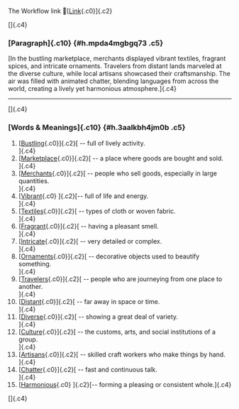 The Workflow link
👏[[Link](https://www.google.com/url?q=http://www.google.com&sa=D&source=editors&ust=1756687160649059&usg=AOvVaw2woYxv9kJ0Xyi3D6V8UM2M){.c0}]{.c2}

[]{.c4}

### [Paragraph]{.c10} {#h.mpda4mgbgq73 .c5}

[In the bustling marketplace, merchants displayed vibrant textiles,
fragrant spices, and intricate ornaments. Travelers from distant lands
marveled at the diverse culture, while local artisans showcased their
craftsmanship. The air was filled with animated chatter, blending
languages from across the world, creating a lively yet harmonious
atmosphere.]{.c4}

------------------------------------------------------------------------

[]{.c4}

### [Words & Meanings]{.c10} {#h.3aalkbh4jm0b .c5}

1.  [[Bustling](https://www.google.com/url?q=http://www.google.com&sa=D&source=editors&ust=1756687160651046&usg=AOvVaw0XlKCJxZNxAL_7RGgybca4){.c0}]{.c2}[ --
    full of lively activity.\
    ]{.c4}
2.  [[Marketplace](https://www.google.com/url?q=http://www.google.com&sa=D&source=editors&ust=1756687160651550&usg=AOvVaw1QgW4vtiR1KkPggEWQ6xGc){.c0}]{.c2}[ --
    a place where goods are bought and sold.\
    ]{.c4}
3.  [[Merchants](https://www.google.com/url?q=http://www.google.com&sa=D&source=editors&ust=1756687160652101&usg=AOvVaw3znv7fh6mx0FsoT8CAtwmO){.c0}]{.c2}[ --
    people who sell goods, especially in large quantities.\
    ]{.c4}
4.  [[Vibrant](https://www.google.com/url?q=http://www.google.com&sa=D&source=editors&ust=1756687160652571&usg=AOvVaw3nweHuitRafSjm-aIEppo3){.c0}
    ]{.c2}[-- full of life and energy.\
    ]{.c4}
5.  [[Textiles](https://www.google.com/url?q=http://www.google.com&sa=D&source=editors&ust=1756687160652922&usg=AOvVaw2f4k2ioz54e5TWcywFtoni){.c0}]{.c2}[ --
    types of cloth or woven fabric.\
    ]{.c4}
6.  [[Fragrant](https://www.google.com/url?q=http://www.google.com&sa=D&source=editors&ust=1756687160653274&usg=AOvVaw2PdoFGj7r1aGXw2OPX63VY){.c0}]{.c2}[ --
    having a pleasant smell.\
    ]{.c4}
7.  [[Intricate](https://www.google.com/url?q=http://www.google.com&sa=D&source=editors&ust=1756687160653577&usg=AOvVaw1hqmrTpo5F5dRw46KdTpDL){.c0}]{.c2}[ --
    very detailed or complex.\
    ]{.c4}
8.  [[Ornaments](https://www.google.com/url?q=http://www.google.com&sa=D&source=editors&ust=1756687160653883&usg=AOvVaw1MbwJ5NxFm43E3DIkecGHl){.c0}]{.c2}[ --
    decorative objects used to beautify something.\
    ]{.c4}
9.  [[Travelers](https://www.google.com/url?q=http://www.google.com&sa=D&source=editors&ust=1756687160654261&usg=AOvVaw1KY1Wq7dAf-GceIuGOsSJ_){.c0}]{.c2}[ --
    people who are journeying from one place to another.\
    ]{.c4}
10. [[Distant](https://www.google.com/url?q=http://www.google.com&sa=D&source=editors&ust=1756687160654647&usg=AOvVaw2msfkCd_ScnWc3JMRc55AO){.c0}]{.c2}[ --
    far away in space or time.\
    ]{.c4}
11. [[Diverse](https://www.google.com/url?q=http://www.google.com&sa=D&source=editors&ust=1756687160654950&usg=AOvVaw0_WG0SGexR3sXWISQ2_B2T){.c0}]{.c2}[ --
    showing a great deal of variety.\
    ]{.c4}
12. [[Culture](https://www.google.com/url?q=http://www.google.com&sa=D&source=editors&ust=1756687160655280&usg=AOvVaw2ggidmJzRL_RLslM8Ztimz){.c0}]{.c2}[ --
    the customs, arts, and social institutions of a group.\
    ]{.c4}
13. [[Artisans](https://www.google.com/url?q=http://www.google.com&sa=D&source=editors&ust=1756687160655666&usg=AOvVaw0XIQAD-xSnzRHgjjVBWOIK){.c0}]{.c2}[ --
    skilled craft workers who make things by hand.\
    ]{.c4}
14. [[Chatter](https://www.google.com/url?q=http://www.google.com&sa=D&source=editors&ust=1756687160656015&usg=AOvVaw3YgMl780s12Z_GvcSFwxVg){.c0}]{.c2}[ --
    fast and continuous talk.\
    ]{.c4}
15. [[Harmonious](https://www.google.com/url?q=http://www.google.com&sa=D&source=editors&ust=1756687160656341&usg=AOvVaw32J3d1SPIUCcjobclEBH23){.c0}
    ]{.c2}[-- forming a pleasing or consistent whole.]{.c4}

[]{.c4}
